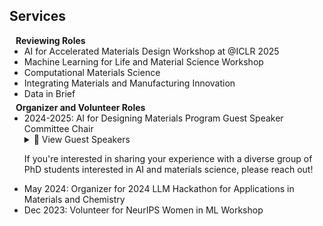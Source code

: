 ## Services

<h4 style="margin:0 10px 0;">Reviewing Roles</h4>

<ul style="margin:0 0 5px;">
  <li>AI for Accelerated Materials Design Workshop at @ICLR 2025</li>
  <li>Machine Learning for Life and Material Science Workshop</li>
  <li>Computational Materials Science</li>
  <li>Integrating Materials and Manufacturing Innovation</li>
  <li>Data in Brief</li>
</ul>

<h4 style="margin:0 10px 0;">Organizer and Volunteer Roles</h4>

<ul style="margin:0 0 5px;">
  <li>2024-2025: AI for Designing Materials Program Guest Speaker Committee Chair
    <details>
      <summary>👥 View Guest Speakers</summary>
      <div style="display: flex; gap: 10px; margin: 10px 0;">
        <img src="assets/images/avatar.png" alt="Shruti Badhwar" style="width: 100px; height: 100px; object-fit: cover; border-radius: 50%;">
        <img src="assets/images/gowoon.jpg" alt="Gowoon Cheon" style="width: 100px; height: 100px; object-fit: cover; border-radius: 50%;">
        <img src="assets/images/martin.jpg" alt="Martin van der Schelling" style="width: 100px; height: 100px; object-fit: cover; border-radius: 50%;">
        <img src="assets/images/abhijeet.jpg" alt="Abhijeet Gangan" style="width: 100px; height: 100px; object-fit: cover; border-radius: 50%;">
      </div>
      <ul>
        <li>Shruti Badhwar (Entrepreneur)</li>
        <li>Gowoon Cheon (Research Scientist at Google DeepMind)</li>
        <li>Martin van der Schelling (PhD Student at Brown)</li>
        <li>Abhijeet Gangan (PhD Student at UCLA)</li>
      </ul>
    </details>
    <p>If you're interested in sharing your experience with a diverse group of PhD students interested in AI and materials science, please reach out!</p>
  </li>
  <li>May 2024: Organizer for 2024 LLM Hackathon for Applications in Materials and Chemistry</li>
  <li>Dec 2023: Volunteer for NeurIPS Women in ML Workshop</li>
</ul>
